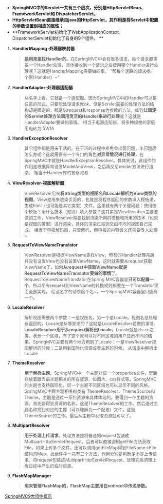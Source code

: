- **SpringMVC中的Servlet一共有三个层次，分别是HttpServletBean、FrameworkServlet和 DispatcherServlet。**
- **HttpServletBean直接继承自java的HttpServlet，其作用是将Servlet中配置的参数设置到相应的属性；**
- **FrameworkServlet初始化了WebApplicationContext，DispatcherServlet初始化了自身的9个组件。 **

1. **HandlerMapping-处理器映射器**
	
	>**是用来查找Handler的**。在SpringMVC中会有很多请求，每个请求都需要一个Handler处理，具体接收到一个请求之后使用哪个Handler进行处理呢？这就是HandlerMapping需要做的事。
	>"帮每个迷路的请求找一个家(Handler）~"
2. **HandlerAdapter-处理器适配器**
	
	>从名字上看，它就是一个适配器。因为SpringMVC中的Handler可以是任意的形式，只要能处理请求就ok，但是Servlet需要的处理方法的结构却是固定的，都是以request和response为参数的方法。如何**让固定的Servlet处理方法调用灵活的Handler来进行处理**呢？这就是HandlerAdapter要做的事情。
	>相当于电源适配器，将多种规格的家庭用电转为 5V/1A
3. **HandlerExceptionResolver**
	
	>其它组件都是用来干活的。在干活的过程中难免会出现问题，出问题后怎么办呢？这就需要有一个专门的角色**对异常情况进行处理**，在SpringMVC中就是HandlerExceptionResolver。具体来说，此组件的作用是根据异常设置ModelAndView，之后再交给render方法进行渲染。
	>相当于Handler界的警察叔叔
4. **ViewResolver-视图解析器**
	
	>ViewResolver用来**将String类型的视图名和Locale解析为View类型的视图**。View是用来渲染页面的，也就是将程序返回的参数填入模板里，生成html（也可能是其它类型）文件。这里就有两个关键问题：使用哪个模板？用什么技术（规则）填入参数？这其实是ViewResolver主要要做的工作，ViewResolver需要找到渲染所用的模板和所用的技术（也就是视图的类型）进行渲染，具体的渲染过程则交由不同的视图自己完成。
	>相当于电报解码器，只管解码，但电报的内容含义还需要专人处理~
5. **RequestToViewNameTranslator**
	
	>ViewResolver是根据ViewName查找View，但有的Handler处理完后并没有设置View也没有设置ViewName，这时就需要从request获取ViewName了，如何**从request中获取ViewName就是RequestToViewNameTranslator要做的事情**了。RequestToViewNameTranslator在Spring MVC容器里**只可以配置一个**，所以所有request到ViewName的转换规则都要在一个Translator里面全部实现。
	>给没名字的请求起个名~，一个SpringMVC容器里只能有一个。
6. **LocaleResolver**
	
	>解析视图需要两个参数：一是视图名，另一个是Locale。视图名是处理器返回的，Locale是从哪里来的？这就是LocaleResolver要做的事情。**LocaleResolver用于从request解析出Locale**，Locale就是zh-cn之类，表示一个区域，有了这个就可以对不同区域的用户显示不同的结果。SpringMVC主要有两个地方用到了Locale：一是ViewResolver视图解析的时候；二是用到国际化资源或者主题的时候。
	>从请求中解析出Locale
7. **ThemeResolver**
	
	>**用于解析主题**。SpringMVC中一个主题对应一个properties文件，里面存放着跟当前主题相关的所有资源、如图片、css样式等。SpringMVC的主题也支持国际化，同一个主题不同区域也可以显示不同的风格。SpringMVC中跟主题相关的类有 ThemeResolver、ThemeSource和Theme。主题是通过一系列资源来具体体现的，要得到一个主题的资源，首先要得到资源的名称，这是ThemeResolver的工作。然后通过主题名称找到对应的主题（可以理解为一个配置）文件，这是ThemeSource的工作。最后从主题中获取资源就可以了。
	>
8. **MultipartResolver**
	
	>**用于处理上传请求**。处理方法是将普通的request包装成MultipartHttpServletRequest，后者可以直接调用getFile方法获取File，如果上传多个文件，还可以调用getFileMap得到FileName->File结构的Map。此组件中一共有三个方法，作用分别是判断是不是上传请求，将request包装成MultipartHttpServletRequest、处理完后清理上传过程中产生的临时资源。
9. **FlashMapManager**
	
	>**用来管理FlashMap的，FlashMap主要用在redirect中传递参数。**

<a href="https://flyingwzb.github.io/2018/07/23/SpringMVC9%E5%A4%A7%E7%BB%84%E4%BB%B6%E6%A6%82%E8%A7%88/" title="SpringMVC9大组件概览">SpringMVC9大组件概览</a>
